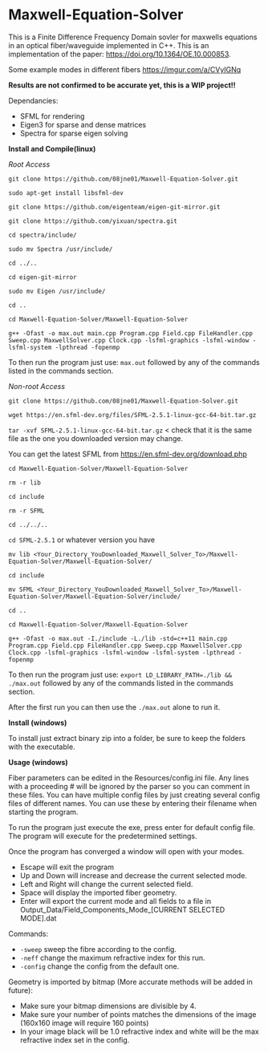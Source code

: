# Maxwell-Equation-Solver

This is a Finite Difference Frequency Domain sovler for maxwells equations in an optical fiber/waveguide implemented in C++. This is an implementation of the paper: https://doi.org/10.1364/OE.10.000853.

Some example modes in different fibers https://imgur.com/a/CVyIGNq

**Results are not confirmed to be accurate yet, this is a WIP project!!**

Dependancies:
- SFML for rendering
- Eigen3 for sparse and dense matrices
- Spectra for sparse eigen solving

**Install and Compile(linux)**

*Root Access*

```git clone https://github.com/08jne01/Maxwell-Equation-Solver.git```

```sudo apt-get install libsfml-dev```

```git clone https://github.com/eigenteam/eigen-git-mirror.git```

```git clone https://github.com/yixuan/spectra.git```

```cd spectra/include/```

```sudo mv Spectra /usr/include/```

```cd ../..```

```cd eigen-git-mirror ```

```sudo mv Eigen /usr/include/```

```cd ..```

```cd Maxwell-Equation-Solver/Maxwell-Equation-Solver```

```g++ -Ofast -o max.out main.cpp Program.cpp Field.cpp FileHandler.cpp Sweep.cpp MaxwellSolver.cpp Clock.cpp -lsfml-graphics -lsfml-window -lsfml-system -lpthread -fopenmp```

To then run the program just use: ```max.out``` followed by any of the commands listed in the commands section.

*Non-root Access*

```git clone https://github.com/08jne01/Maxwell-Equation-Solver.git```

```wget https://en.sfml-dev.org/files/SFML-2.5.1-linux-gcc-64-bit.tar.gz```

```tar -xvf SFML-2.5.1-linux-gcc-64-bit.tar.gz``` < check that it is the same file as the one you downloaded version may change.

You can get the latest SFML from https://en.sfml-dev.org/download.php

```cd Maxwell-Equation-Solver/Maxwell-Equation-Solver```

```rm -r lib```

```cd include```

```rm -r SFML```

```cd ../../..```

```cd SFML-2.5.1``` or whatever version you have

```mv lib <Your_Directory_YouDownloaded_Maxwell_Solver_To>/Maxwell-Equation-Solver/Maxwell-Equation-Solver/```

```cd include```

```mv SFML <Your_Directory_YouDownloaded_Maxwell_Solver_To>/Maxwell-Equation-Solver/Maxwell-Equation-Solver/include/```

```cd ..```

```cd Maxwell-Equation-Solver/Maxwell-Equation-Solver```

```g++ -Ofast -o max.out -I./include -L./lib -std=c++11 main.cpp Program.cpp Field.cpp FileHandler.cpp Sweep.cpp MaxwellSolver.cpp Clock.cpp -lsfml-graphics -lsfml-window -lsfml-system -lpthread -fopenmp```

To then run the program just use: ```export LD_LIBRARY_PATH=./lib && ./max.out``` followed by any of the commands listed in the commands section.

After the first run you can then use the ```./max.out``` alone to run it.

**Install (windows)**

To install just extract binary zip into a folder, be sure to keep the folders with the executable.

**Usage (windows)**

Fiber parameters can be edited in the Resources/config.ini file. Any lines with a proceeding # will be ignored by the parser so you can comment in these files. You can have multiple config files by just creating several config files of different names. You can use these by entering their filename when starting the program.

To run the program just execute the exe, press enter for default config file. The program will execute for the predetermined settings.

Once the program has converged a window will open with your modes.
- Escape will exit the program
- Up and Down will increase and decrease the current selected mode.
- Left and Right will change the current selected field.
- Space will display the imported fiber geometry.
- Enter will export the current mode and all fields to a file in Output_Data/Field_Components_Mode_[CURRENT SELECTED MODE].dat

Commands:
- ```-sweep``` sweep the fibre according to the config.
- ```-neff``` change the maximum refractive index for this run.
- ```-config``` change the config from the default one.

Geometry is imported by bitmap (More accurate methods will be added in future):
- Make sure your bitmap dimensions are divisible by 4.
- Make sure your number of points matches the dimensions of the image (160x160 image will require 160 points)
- In your image black will be 1.0 refractive index and white will be the max refractive index set in the config.
